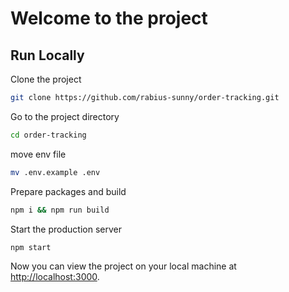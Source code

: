 # Welcome to the project

## Run Locally

Clone the project

```bash
git clone https://github.com/rabius-sunny/order-tracking.git
```

Go to the project directory

```bash
cd order-tracking
```

move env file

```bash
mv .env.example .env
```

Prepare packages and build

```bash
npm i && npm run build
```

Start the production server

```bash
npm start
```

Now you can view the project on your local machine at [http://localhost:3000](http://localhost:3000).
